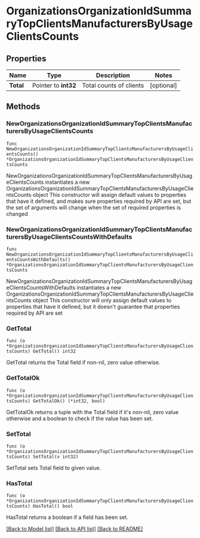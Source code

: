 # OrganizationsOrganizationIdSummaryTopClientsManufacturersByUsageClientsCounts

## Properties

Name | Type | Description | Notes
------------ | ------------- | ------------- | -------------
**Total** | Pointer to **int32** | Total counts of clients | [optional] 

## Methods

### NewOrganizationsOrganizationIdSummaryTopClientsManufacturersByUsageClientsCounts

`func NewOrganizationsOrganizationIdSummaryTopClientsManufacturersByUsageClientsCounts() *OrganizationsOrganizationIdSummaryTopClientsManufacturersByUsageClientsCounts`

NewOrganizationsOrganizationIdSummaryTopClientsManufacturersByUsageClientsCounts instantiates a new OrganizationsOrganizationIdSummaryTopClientsManufacturersByUsageClientsCounts object
This constructor will assign default values to properties that have it defined,
and makes sure properties required by API are set, but the set of arguments
will change when the set of required properties is changed

### NewOrganizationsOrganizationIdSummaryTopClientsManufacturersByUsageClientsCountsWithDefaults

`func NewOrganizationsOrganizationIdSummaryTopClientsManufacturersByUsageClientsCountsWithDefaults() *OrganizationsOrganizationIdSummaryTopClientsManufacturersByUsageClientsCounts`

NewOrganizationsOrganizationIdSummaryTopClientsManufacturersByUsageClientsCountsWithDefaults instantiates a new OrganizationsOrganizationIdSummaryTopClientsManufacturersByUsageClientsCounts object
This constructor will only assign default values to properties that have it defined,
but it doesn't guarantee that properties required by API are set

### GetTotal

`func (o *OrganizationsOrganizationIdSummaryTopClientsManufacturersByUsageClientsCounts) GetTotal() int32`

GetTotal returns the Total field if non-nil, zero value otherwise.

### GetTotalOk

`func (o *OrganizationsOrganizationIdSummaryTopClientsManufacturersByUsageClientsCounts) GetTotalOk() (*int32, bool)`

GetTotalOk returns a tuple with the Total field if it's non-nil, zero value otherwise
and a boolean to check if the value has been set.

### SetTotal

`func (o *OrganizationsOrganizationIdSummaryTopClientsManufacturersByUsageClientsCounts) SetTotal(v int32)`

SetTotal sets Total field to given value.

### HasTotal

`func (o *OrganizationsOrganizationIdSummaryTopClientsManufacturersByUsageClientsCounts) HasTotal() bool`

HasTotal returns a boolean if a field has been set.


[[Back to Model list]](../README.md#documentation-for-models) [[Back to API list]](../README.md#documentation-for-api-endpoints) [[Back to README]](../README.md)


